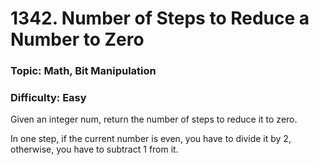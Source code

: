# 1342. Number of Steps to Reduce a Number to Zero

### Topic: Math, Bit Manipulation
### Difficulty: Easy


Given an integer num, return the number of steps to reduce it to zero.

In one step, if the current number is even, you have to divide it by 2, otherwise, you have to subtract 1 from it.
